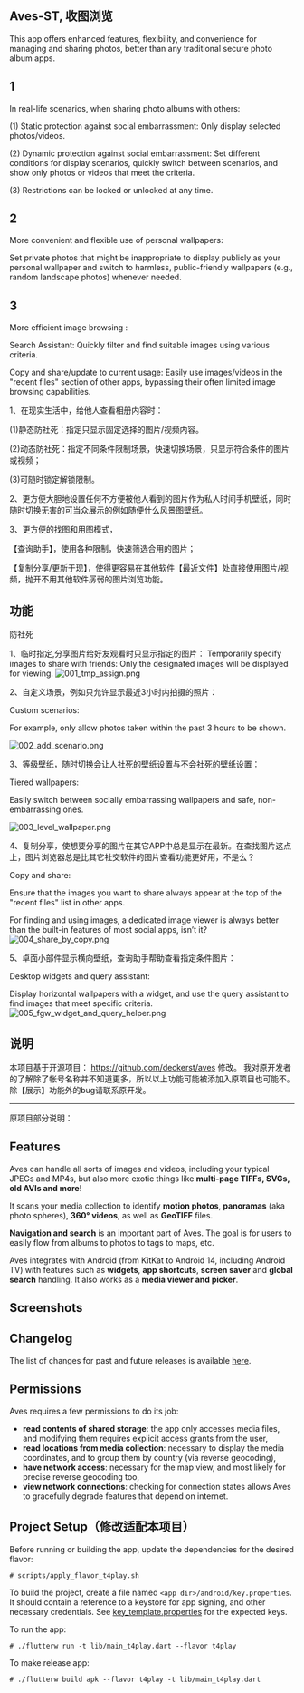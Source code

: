 ## Aves-ST, 收图浏览

This app offers enhanced features, flexibility, and convenience for managing and sharing photos, better than any traditional secure photo album apps.

## 1

In real-life scenarios, when sharing photo albums with others:

(1) Static protection against social embarrassment: Only display selected photos/videos.

(2) Dynamic protection against social embarrassment: 
Set different conditions for display scenarios, quickly switch between scenarios, and show only photos or videos that meet the criteria.

(3) Restrictions can be locked or unlocked at any time.

## 2

More convenient and flexible use of personal wallpapers:

Set private photos that might be inappropriate to display publicly as your personal wallpaper and switch to harmless, public-friendly wallpapers (e.g., random landscape photos) whenever needed.

## 3
More efficient image browsing :

Search Assistant: Quickly filter and find suitable images using various criteria.

Copy and share/update to current usage: Easily use images/videos in the "recent files" section of other apps, bypassing their often limited image browsing capabilities.

1、在现实生活中，给他人查看相册内容时：

(1)静态防社死：指定只显示固定选择的图片/视频内容。

(2)动态防社死：指定不同条件限制场景，快速切换场景，只显示符合条件的图片或视频；

(3)可随时锁定解锁限制。

2、更方便大胆地设置任何不方便被他人看到的图片作为私人时间手机壁纸，同时随时切换无害的可当众展示的例如随便什么风景图壁纸。

3、更方便的找图和用图模式，

【查询助手】，使用各种限制，快速筛选合用的图片；

【复制分享/更新于现】，使得更容易在其他软件【最近文件】处直接使用图片/视频，抛开不用其他软件孱弱的图片浏览功能。

## 功能

防社死

1、临时指定,分享图片给好友观看时只显示指定的图片：
Temporarily specify images to share with friends:
Only the designated images will be displayed for viewing.
![001_tmp_assign.png](snap%2F001_tmp_assign.png)


2、自定义场景，例如只允许显示最近3小时内拍摄的照片：

Custom scenarios:

For example, only allow photos taken within the past 3 hours to be shown.

![002_add_scenario.png](snap%2F002_add_scenario.png)


3、等级壁纸，随时切换会让人社死的壁纸设置与不会社死的壁纸设置：

Tiered wallpapers:

Easily switch between socially embarrassing wallpapers and safe, non-embarrassing ones.

![003_level_wallpaper.png](snap%2F003_level_wallpaper.png)


4、复制分享，使想要分享的图片在其它APP中总是显示在最新。在查找图片这点上，图片浏览器总是比其它社交软件的图片查看功能更好用，不是么？

Copy and share:

Ensure that the images you want to share always appear at the top of the "recent files" list in other apps. 

For finding and using images, a dedicated image viewer is always better than the built-in features of most social apps, isn’t it?
![004_share_by_copy.png](snap%2F004_share_by_copy.png)


5、卓面小部件显示横向壁纸，查询助手帮助查看指定条件图片：

Desktop widgets and query assistant:

Display horizontal wallpapers with a widget, and use the query assistant to find images that meet specific criteria.
![005_fgw_widget_and_query_helper.png](snap%2F005_fgw_widget_and_query_helper.png)

## 说明

本项目基于开源项目：
https://github.com/deckerst/aves
修改。
我对原开发者的了解除了帐号名称并不知道更多，所以以上功能可能被添加入原项目也可能不。
除【展示】功能外的bug请联系原开发。


-----------------------------------
原项目部分说明：

## Features

Aves can handle all sorts of images and videos, including your typical JPEGs and MP4s, but also more exotic things like **multi-page TIFFs, SVGs, old AVIs and more**!

It scans your media collection to identify **motion photos**, **panoramas** (aka photo spheres), **360° videos**, as well as **GeoTIFF** files.

**Navigation and search** is an important part of Aves. The goal is for users to easily flow from albums to photos to tags to maps, etc.

Aves integrates with Android (from KitKat to Android 14, including Android TV) with features such as **widgets**, **app shortcuts**, **screen saver** and **global search** handling. It also works as a **media viewer and picker**.

## Screenshots


## Changelog

The list of changes for past and future releases is available [here](https://github.com/deckerst/aves/blob/develop/CHANGELOG.md).

## Permissions

Aves requires a few permissions to do its job:
- **read contents of shared storage**: the app only accesses media files, and modifying them requires explicit access grants from the user,
- **read locations from media collection**: necessary to display the media coordinates, and to group them by country (via reverse geocoding),
- **have network access**: necessary for the map view, and most likely for precise reverse geocoding too,
- **view network connections**: checking for connection states allows Aves to gracefully degrade features that depend on internet.


## Project Setup（修改适配本项目）

Before running or building the app, update the dependencies for the desired flavor:
```
# scripts/apply_flavor_t4play.sh
```

To build the project, create a file named `<app dir>/android/key.properties`. It should contain a reference to a keystore for app signing, and other necessary credentials. See [key_template.properties](https://github.com/deckerst/aves/blob/develop/android/key_template.properties) for the expected keys.

To run the app:
```
# ./flutterw run -t lib/main_t4play.dart --flavor t4play
```
To make release app:
```
# ./flutterw build apk --flavor t4play -t lib/main_t4play.dart
```

[Version badge]: https://img.shields.io/github/v/release/deckerst/aves?include_prereleases&sort=semver
[Build badge]: https://img.shields.io/github/actions/workflow/status/deckerst/aves/quality-check.yml?branch=develop

